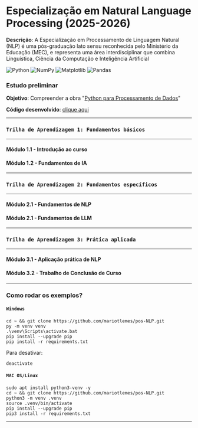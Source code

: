# Especialização em Natural Language Processing (2025-2026)

**Descrição**: A Especialização em Processamento de Linguagem Natural (NLP) é uma pós-graduação lato sensu reconhecida pelo Ministério da Educação (MEC), e representa uma área interdisciplinar que combina Linguística, Ciência da Computação e Inteligência Artificial

![Python](https://img.shields.io/badge/python-3670A0?style=plastic&logo=python&logoColor=ffdd54)
![NumPy](https://img.shields.io/badge/Numpy-777BB4?style=plastic&logo=numpy&logoColor=red)
![Matplotlib](https://img.shields.io/badge/-Matplotlib-000000?style=plstic&logo=python)
![Pandas](https://img.shields.io/badge/-Pandas-333333?style=plastic&logo=pandas)

### **Estudo preliminar**
**Objetivo**: Compreender a obra "[Python para Processamento de Dados](https://github.com/mariotlemes/pos-NLP/blob/main/livros/python+para+processamento+de+dados.pdf)"

**Código desenvolvido**: [clique aqui](https://github.com/mariotlemes/pos-NLP/blob/main/python_para_processamento_de_dados.ipynb)

----------------------------------------------------
### `Trilha de Aprendizagem 1: Fundamentos básicos`

----------------------------------------------------

#### Módulo 1.1 - Introdução ao curso

#### Módulo 1.2 - Fundamentos de IA 

----------------------------------------------------

### `Trilha de Aprendizagem 2: Fundamentos específicos`

----------------------------------------------------

#### Módulo 2.1 - Fundamentos de NLP

#### Módulo 2.1 - Fundamentos de LLM

----------------------------------------------------

### `Trilha de Aprendizagem 3: Prática aplicada`

----------------------------------------------------

#### Módulo 3.1 - Aplicação prática de NLP
#### Módulo 3.2 - Trabalho de Conclusão de Curso

----------------------------------------------------

### Como rodar os exemplos?
#### `Windows`
```
cd ~ && git clone https://github.com/mariotlemes/pos-NLP.git
py -m venv venv
.\venv\Scripts\activate.bat
pip install --upgrade pip
pip install -r requirements.txt
```

Para desativar:
```
deactivate
```
#### `MAC OS/Linux`
```
sudo apt install python3-venv -y
cd ~ && git clone https://github.com/mariotlemes/pos-NLP.git
python3 -m venv .venv
source .venv/bin/activate
pip install --upgrade pip
pip3 install -r requirements.txt
```
----------------------